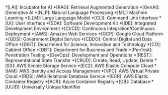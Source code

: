 *[i.AI]: Incubator for AI
*[RAG]: Retrieval Augmented Generation
*[GenAI]: Generative AI
*[NLP]: Natural Language Processing
*[ML]: Machine Learning
*[LLM]: Large Language Model
*[CLI]: Command Line Interface
*[UI]: User Interface
*[SDK]: Software Development Kit
*[IDE]: Integrated Development Environment
*[CI/CD]: Continuous Integration/Continuous Deployment
*[AWS]: Amazon Web Services
*[GCP]: Google Cloud Platform
*[GDS]: Government Digital Service
*[CDDO]: Central Digital and Data Office
*[DSIT]: Department for Science, Innovation and Technology
*[CO]: Cabinet Office
*[DBT]: Department for Business and Trade
*[PenTest]: Penetration Testing
*[DevOps]: Development and Operations
*[REST]: Representational State Transfer
*[CRUD]: Create, Read, Update, Delete
*[S3]: AWS Simple Storage Service
*[EC2]: AWS Elastic Compute Cloud
*[IAM]: AWS Identity and Access Management
*[VPC]: AWS Virtual Private Cloud
*[RDS]: AWS Relational Database Service
*[ECR]: AWS Elastic Container Registry
*[ACR]: Azure Container Registry
*[DB]: Database
*[UUID]: Universally Unique Identifier